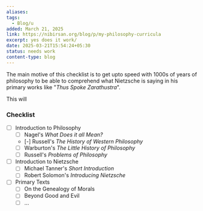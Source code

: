 ```yaml
---
aliases: 
tags:
  - Blog/u
added: March 21, 2025
link: https://nibirsan.org/blog/p/my-philosophy-curricula
excerpt: yes does it work/
date: 2025-03-21T15:54:24+05:30
status: needs work
content-type: blog
---
```

The main motive of this checklist is to get upto speed with 1000s of years of philosophy to be able to comprehend what Nietzsche is saying in his primary works like "*Thus Spoke Zarathustra*".

This will 
### Checklist
- [ ] Introduction to Philosophy
	- [ ] Nagel's *What Does it all Mean?*
	- [-] Russell's *The History of Western Philosophy*
	- [ ] Warburton's *The Little History of Philosophy*
	- [ ] Russell's *Problems of Philosophy*
- [ ] Introduction to Nietzsche
	- [ ] Michael Tanner's *Short Introduction*
	- [ ] Robert Solomon's *Introducing Nietzsche*
- [ ] Primary Texts
	- [ ] On the Genealogy of Morals
	- [ ] Beyond Good and Evil
	- [ ] ...
